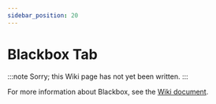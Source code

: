 ```yaml
---
sidebar_position: 20
---
```


# Blackbox Tab

:::note
Sorry; this Wiki page has not yet been written.
:::

For more information about Blackbox, see the [Wiki document](docs/wiki/guides/current//Failsafe.md).
